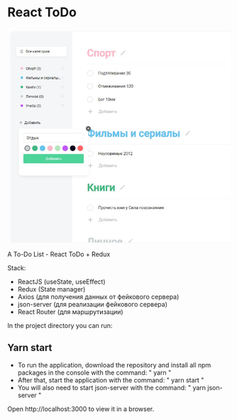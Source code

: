 # React ToDo

<img src="https://github.com/Israpilow/react-todo-redux/blob/master/src/assets/img/todo.jpg" width="600"/>

A To-Do List - React ToDo + Redux

Stack:

- ReactJS (useState, useEffect)
- Redux (State manager)
- Axios (для получения данных от фейкового сервера)
- json-server (для реализации фейкового сервера)
- React Router (для маршрутизации)

In the project directory you can run:

## Yarn start

- To run the application, download the repository and install all npm packages in the console with the command: " yarn "
- After that, start the application with the command: " yarn start "
- You will also need to start json-server with the command: " yarn json-server "

Open http://localhost:3000 to view it in a browser.
